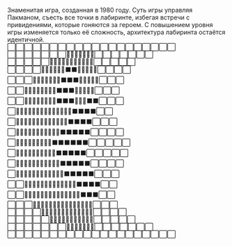 Знаменитая игра, созданная в 1980 году.
Суть игры управляя Пакманом, съесть все точки в лабиринте, избегая встречи с привидениями, которые гоняются за героем. 
С повышением уровня игры изменяется только её сложность, архитектура лабиринта остаётся идентичной.                                        
⬜⬜⬜⬜⬜⬜⬜⬜⬜⬜⬜⬜⬜⬜⬜⬜⬜⬜⬜⬜                                                   
⬜⬜⬜⬜⬜⬜⬜📒📒📒📒📒📒📒⬜⬜⬜⬜⬜⬜⬜                      
⬜⬜⬜⬜⬜📒📒📒📒📒📒📒📒📒📒📒⬜⬜⬜⬜⬜                       
⬜⬜⬜⬜📒📒📒📒📒📒⬛⬛📒📒📒📒📒⬜⬜⬜⬜                       
⬜⬜⬜📒📒📒📒📒📒📒⬛⬛⬛📒📒📒📒📒⬜⬜⬜                       
⬜⬜📒📒📒📒📒📒📒📒⬛⬛⬛📒📒📒📒📒⬜⬜⬜                      
⬜⬜📒📒📒📒📒📒📒📒⬛⬛⬛📒📒📒⬛⬛⬜⬜⬜                    
⬜📒📒📒📒📒📒📒📒📒📒📒📒📒📒⬛⬛⬛⬛⬜⬜                       
⬜📒📒📒📒📒📒📒📒📒📒📒📒📒⬛⬛⬛⬛⬜⬜⬜                       
⬜📒📒📒📒📒📒📒📒📒📒📒⬛⬛⬛⬛⬛⬜⬜⬜⬜                       
⬜📒📒📒📒📒📒📒📒📒⬛⬛⬛⬛⬛⬛⬜⬜⬜⬜⬜                       
⬜📒📒📒📒📒📒📒📒📒📒⬛⬛⬛⬛⬛⬜⬜⬜⬜⬜                       
⬜📒📒📒📒📒📒📒📒📒📒📒⬛⬛⬛⬛⬛⬜⬜⬜⬜                       
⬜📒📒📒📒📒📒📒📒📒📒📒📒⬛⬛⬛⬛⬛⬜⬜⬜                       
⬜⬜📒📒📒📒📒📒📒📒📒📒📒📒📒⬛⬛⬛⬛⬜⬜                       
⬜⬜📒📒📒📒📒📒📒📒📒📒📒📒📒📒⬛⬛⬛⬜⬜                       
⬜⬜⬜📒📒📒📒📒📒📒📒📒📒📒📒📒📒📒⬜⬜⬜                       
⬜⬜⬜⬜📒📒📒📒📒📒📒📒📒📒📒📒📒⬜⬜⬜⬜                       
⬜⬜⬜⬜⬜📒📒📒📒📒📒📒📒📒📒📒⬜⬜⬜⬜⬜                       
⬜⬜⬜⬜⬜⬜⬜📒📒📒📒📒📒📒⬜⬜⬜⬜⬜⬜⬜                       
⬜⬜⬜⬜⬜⬜⬜⬜⬜⬜⬜⬜⬜⬜⬜⬜⬜⬜⬜⬜      
